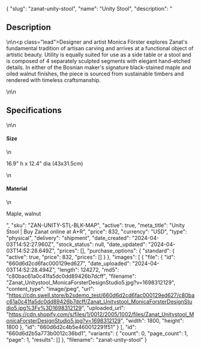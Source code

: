 {
  "slug": "zanat-unity-stool",
  "name": "Unity Stool",
  "description": "<h2>Description</h2>\n<!-- split -->\n<p class=\"lead\">Designer and artist Monica Förster explores Zanat's fundamental tradition of artisan carving and arrives at a functional object of artistic beauty. Utility is equally suited for use as a side table or a stool and is composed of 4 separately sculpted segments with elegant hand-etched details. In either of the Bosnian maker's signature black-stained maple and oiled walnut finishes, the piece is sourced from sustainable timbers and rendered with timeless craftsmanship. </p>\n<!-- split -->\n<h2>Specifications</h2>\n<!-- split -->\n<h4>Size</h4>\n<p>16.9\" h x 12.4\" dia (43x31.5cm)</p>\n<h4>Material</h4>\n<p>Maple, walnut</p>",
  "sku": "ZAN-UNITY-STL-BLK-MAP",
  "active": true,
  "meta_title": "Unity Stool | Buy Zanat online at A+R",
  "price": 832,
  "currency": "USD",
  "type": "physical",
  "delivery": "shipment",
  "date_created": "2024-04-03T14:52:27.960Z",
  "stock_status": null,
  "date_updated": "2024-04-03T14:52:28.649Z",
  "prices": [],
  "purchase_options": {
    "standard": {
      "active": true,
      "price": 832,
      "prices": []
    }
  },
  "images": [
    {
      "file": {
        "id": "660d6d2cd6fac000129ed627",
        "date_uploaded": "2024-04-03T14:52:28.494Z",
        "length": 124272,
        "md5": "c80bac61a0c41fa5dc0dd89426b7dcff",
        "filename": "Zanat_Unitystool_MonicaForsterDesignStudio5.jpg?v=1698312129",
        "content_type": "image/jpeg",
        "url": "https://cdn.swell.store/b2sdemo_test/660d6d2cd6fac000129ed627/c80bac61a0c41fa5dc0dd89426b7dcff/Zanat_Unitystool_MonicaForsterDesignStudio5.jpg%3Fv%3D1698312129",
        "uploaded_url": "https://cdn.shopify.com/s/files/1/0012/2005/1002/files/Zanat_Unitystool_MonicaForsterDesignStudio5.jpg?v=1698312129",
        "width": 1800,
        "height": 1800
      },
      "id": "660d6d2c4b5e460012291f51"
    }
  ],
  "id": "660d6d2b5a773b0012c36bd1",
  "variants": {
    "count": 0,
    "page_count": 1,
    "page": 1,
    "results": []
  },
  "filename": "zanat-unity-stool"
}